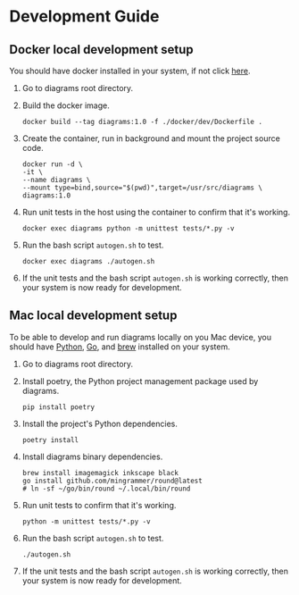 # Development Guide

## Docker local development setup

You should have docker installed in your system, if not click [here](https://docs.docker.com/get-docker/).

1. Go to diagrams root directory.

2. Build the docker image.

    ```shell
    docker build --tag diagrams:1.0 -f ./docker/dev/Dockerfile .
    ```

3. Create the container, run in background and mount the project source code.

    ```shell
    docker run -d \
    -it \
    --name diagrams \
    --mount type=bind,source="$(pwd)",target=/usr/src/diagrams \
    diagrams:1.0
    ```

4. Run unit tests in the host using the container to confirm that it's working.

    ```shell
    docker exec diagrams python -m unittest tests/*.py -v
    ```

5. Run the bash script `autogen.sh` to test.

    ```shell
    docker exec diagrams ./autogen.sh
    ```

6. If the unit tests and the bash script `autogen.sh` is working correctly, then your system is now ready for development.


## Mac local development setup

To be able to develop and run diagrams locally on you Mac device, you should have [Python](https://www.python.org/downloads/), [Go](https://golang.org/doc/install), and [brew](https://brew.sh/) installed on your system.

1. Go to diagrams root directory.

2. Install poetry, the Python project management package used by diagrams.

    ```shell
    pip install poetry
    ```

3. Install the project's Python dependencies.

    ```shell
    poetry install
    ```

4. Install diagrams binary dependencies.

    ```shell
    brew install imagemagick inkscape black
    go install github.com/mingrammer/round@latest
    # ln -sf ~/go/bin/round ~/.local/bin/round
    ```

5. Run unit tests to confirm that it's working.

    ```shell
    python -m unittest tests/*.py -v
    ```

6. Run the bash script `autogen.sh` to test.

    ```shell
    ./autogen.sh
    ```

7. If the unit tests and the bash script `autogen.sh` is working correctly, then your system is now ready for development.
